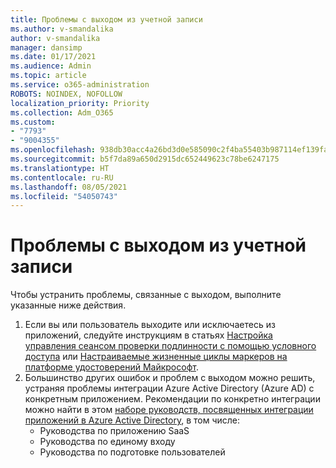 ```yaml
---
title: Проблемы с выходом из учетной записи
ms.author: v-smandalika
author: v-smandalika
manager: dansimp
ms.date: 01/17/2021
ms.audience: Admin
ms.topic: article
ms.service: o365-administration
ROBOTS: NOINDEX, NOFOLLOW
localization_priority: Priority
ms.collection: Adm_O365
ms.custom:
- "7793"
- "9004355"
ms.openlocfilehash: 938db30acc4a26bd3d0e585090c2f4ba55403b987114ef139fa74d4c2433a219
ms.sourcegitcommit: b5f7da89a650d2915dc652449623c78be6247175
ms.translationtype: HT
ms.contentlocale: ru-RU
ms.lasthandoff: 08/05/2021
ms.locfileid: "54050743"
---
```

# <a name="sign-out-issues"></a>Проблемы с выходом из учетной записи

Чтобы устранить проблемы, связанные с выходом, выполните указанные ниже действия.

1. Если вы или пользователь выходите или исключаетесь из приложений, следуйте инструкциям в статьях [Настройка управления сеансом проверки подлинности с помощью условного доступа](https://docs.microsoft.com/azure/active-directory/conditional-access/howto-conditional-access-session-lifetime) или [Настраиваемые жизненные циклы маркеров на платформе удостоверений Майкрософт](https://docs.microsoft.com/azure/active-directory/develop/active-directory-configurable-token-lifetimes).
2. Большинство других ошибок и проблем с выходом можно решить, устраняя проблемы интеграции Azure Active Directory (Azure AD) с конкретным приложением. Рекомендации по конкретно интеграции можно найти в этом [наборе руководств, посвященных интеграции приложений в Azure Active Directory](https://docs.microsoft.com/azure/active-directory/saas-apps/tutorial-list), в том числе:
    - Руководства по приложению SaaS
    - Руководства по единому входу
    - Руководства по подготовке пользователей